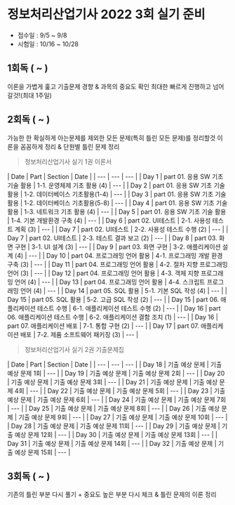 # 정보처리산업기사 2022 3회 실기 준비
- 접수일 : 9/5 ~ 9/8
- 시험일 : 10/16 ~ 10/28

## 1회독 ( ~ )
이론을 가볍게 훑고 기출문제 경향 & 과목의 중요도 확인
최대한 빠르게 진행하고 넘어갈것!(최대 1주일)

## 2회독 ( ~ )
가능한 한 확실하게 아는문제를 제외한 모든 문제(특히 틀린 모든 문제)를 정리할것
이론을 꼼꼼하게 정리 & 단원별 틀린 문제 정리

> 정보처리산업기사 실기 1권 이론서

| Date | Part | Section | Date |
| --- | --- | --- |
| Day 1 | part 01. 응용 SW 기초 기술 활용 | 1-1. 운영체제 기초 활용 (4) | --- |
| Day 2 | part 01. 응용 SW 기초 기술 활용 | 1-2. 데이터베이스 기초활용(1-4) | --- |
| Day 3 | part 01. 응용 SW 기초 기술 활용 | 1-2. 데이터베이스 기초활용(5-8) | --- |
| Day 4 | part 01. 응용 SW 기초 기술 활용 | 1-3. 네트워크 기초 활용 (4) | --- |
| Day 5 | part 01. 응용 SW 기초 기술 활용 | 1-4. 기본 개발환경 구축 (4) | --- |
| Day 6 | part 02. UI테스트 | 2-1. 사용성 테스트 계획 (3) | --- |
| Day 7 | part 02. UI테스트 | 2-2. 사용성 테스트 수행 (2) | --- |
| Day 7 | part 02. UI테스트 | 2-3. 테스트 결과 보고 (2) | --- |
| Day 8 | part 03. 화면 구현 | 3-1. UI 설계 (3) | --- |
| Day 9 | part 03. 화면 구현 | 3-2. 애플리케이션 설계 (4) | --- |
| Day 10 | part 04. 프로그래밍 언어 활용 | 4-1. 프로그래밍 개발 환경 구축 (3) | --- |
| Day 11 | part 04. 프로그래밍 언어 활용 | 4-2. 절차 지향 프로그래밍 언어 (3) | --- |
| Day 12 | part 04. 프로그래밍 언어 활용 | 4-3. 객체 지향 프로그래밍 언어 (4) | --- |
| Day 13 | part 04. 프로그래밍 언어 활용 | 4-4. 스크립트 프로그래밍 언어 (4) | --- |
| Day 14 | part 05. SQL 활용 | 5-1. 기본 SQL 작성 (4) | --- |
| Day 15 | part 05. SQL 활용 | 5-2. 고급 SQL 작성 (2) | --- |
| Day 15 | part 06. 애플리케이션 테스트 수행 | 6-1. 애플리케이션 테스트 수행 (2) | --- |
| Day 16 | part 06. 애플리케이션 테스트 수행 | 6-2. 애플리케이션 결함 조치 (1) | --- |
| Day 16 | part 07. 애플리케이션 배포 | 7-1. 통합 구현 (2) | --- |
| Day 17 | part 07. 애플리케이션 배포 | 7-2. 제품 소프트웨어 패키징 (3) | --- |

> 정보처리산업기사 실기 2권 기출문제집

| Date | Part | Section | Date |
| --- | --- | --- |
| Day 18 | 기출 예상 문제 | 기출 예상 문제 1회 | --- |
| Day 19 | 기출 예상 문제 | 기출 예상 문제 2회 | --- |
| Day 20 | 기출 예상 문제 | 기출 예상 문제 3회 | --- |
| Day 21 | 기출 예상 문제 | 기출 예상 문제 4회 | --- |
| Day 22 | 기출 예상 문제 | 기출 예상 문제 5회 | --- |
| Day 23 | 기출 예상 문제 | 기출 예상 문제 6회 | --- |
| Day 24 | 기출 예상 문제 | 기출 예상 문제 7회 | --- |
| Day 25 | 기출 예상 문제 | 기출 예상 문제 8회 | --- |
| Day 26 | 기출 예상 문제 | 기출 예상 문제 9회 | --- |
| Day 27 | 기출 예상 문제 | 기출 예상 문제 10회 | --- |
| Day 28 | 기출 예상 문제 | 기출 예상 문제 11회 | --- |
| Day 29 | 기출 예상 문제 | 기출 예상 문제 12회 | --- |
| Day 30 | 기출 예상 문제 | 기출 예상 문제 13회 | --- |
| Day 31 | 기출 예상 문제 | 기출 예상 문제 14회 | --- |
| Day 32 | 기출 예상 문제 | 기출 예상 문제 15회 | --- |

## 3회독 ( ~ )
기존의 틀린 부분 다시 풀기 + 중요도 높은 부분 다시 체크
& 틀린 문제의 이론 정리
